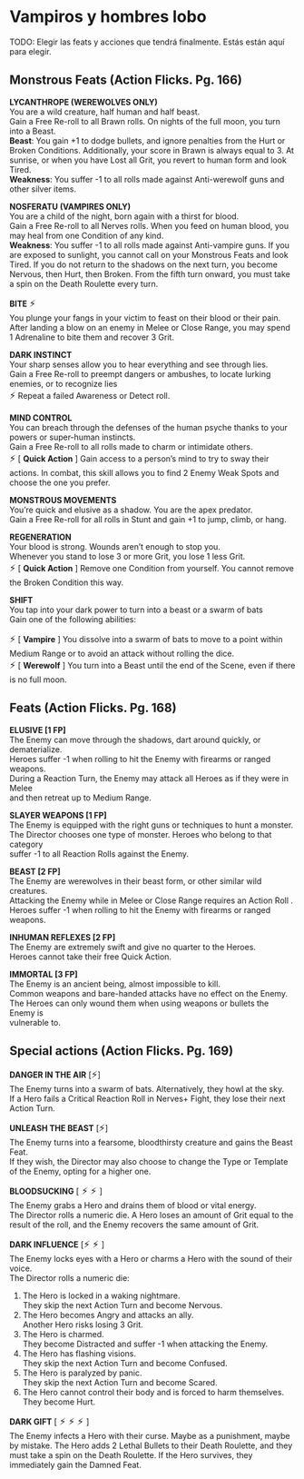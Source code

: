 # Vampiros y hombres lobo

TODO: Elegir las feats y acciones que tendrá finalmente. Estás están aquí para elegir.  

## Monstrous Feats (Action Flicks. Pg. 166)  

**LYCANTHROPE (WEREWOLVES ONLY)**  
You are a wild creature, half human and half beast.  
Gain a Free Re-roll to all Brawn rolls. On nights of the full moon, you turn into a Beast.  
**Beast**: You gain +1 to dodge bullets, and ignore penalties from the Hurt or Broken Conditions. Additionally, your score in Brawn is always equal to 3. At sunrise, or when you have Lost all Grit, you revert to human form and look Tired.  
**Weakness**: You suffer -1 to all rolls made against Anti-werewolf guns and other silver items.  

**NOSFERATU (VAMPIRES ONLY)**  
You are a child of the night, born again with a thirst for blood.  
Gain a Free Re-roll to all Nerves rolls. When you feed on human blood, you may heal from one Condition of any kind.  
**Weakness**: You suffer -1 to all rolls made against Anti-vampire guns.  If you are exposed to sunlight, you cannot call on your Monstrous Feats and look Tired. If you do not return to the shadows on the next turn, you become Nervous, then Hurt, then Broken. From the fifth turn onward, you must take a spin on the Death Roulette every turn.  

**BITE** <big>&#x26A1;</big>  
You plunge your fangs in your victim to feast on their blood or their pain.  
After landing a blow on an enemy in Melee or Close Range, you may spend 1 Adrenaline to bite them and recover 3 Grit.  

**DARK INSTINCT**  
Your sharp senses allow you to hear everything and see through lies.  
Gain a Free Re-roll to preempt dangers or ambushes, to locate lurking enemies, or to recognize lies  
<big>&#x26A1;</big> Repeat a failed Awareness or Detect roll.  

**MIND CONTROL**  
You can breach through the defenses of the human psyche thanks to your powers or super-human instincts.  
Gain a Free Re-roll to all rolls made to charm or intimidate others.  
<big>&#x26A1;</big> [ **Quick Action** ] Gain access to a person’s mind to try to sway their actions.  In combat, this skill allows you to find 2 Enemy Weak Spots and choose the one you prefer.  

**MONSTROUS MOVEMENTS**  
You’re quick and elusive as a shadow. You are the apex predator.  
Gain a Free Re-roll for all rolls in Stunt and gain +1 to jump, climb, or hang.  

**REGENERATION**  
Your blood is strong. Wounds aren’t enough to stop you.  
Whenever you stand to lose 3 or more Grit, you lose 1 less Grit.  
<big>&#x26A1;</big> [ **Quick Action** ] Remove one Condition from yourself. You cannot remove the Broken Condition this way.  

**SHIFT**  
You tap into your dark power to turn into a beast or a swarm of bats  
Gain one of the following abilities:  

<big>&#x26A1;</big> [ **Vampire** ] You dissolve into a swarm of bats to move to a point within Medium Range or to avoid an attack without rolling the dice.  
<big>&#x26A1;</big> [ **Werewolf** ] You turn into a Beast until the end of the Scene, even if there is no full moon.  


## Feats (Action Flicks. Pg. 168)  

**ELUSIVE [1 FP]**  
The Enemy can move through the shadows, dart around quickly, or dematerialize.  
Heroes suffer -1 when rolling to hit the Enemy with firearms or ranged weapons.  
During a Reaction Turn, the Enemy may attack all Heroes as if they were in Melee  
and then retreat up to Medium Range.  

**SLAYER WEAPONS [1 FP]**  
The Enemy is equipped with the right guns or techniques to hunt a monster.  
The Director chooses one type of monster. Heroes who belong to that category  
suffer -1 to all Reaction Rolls against the Enemy.  

**BEAST [2 FP]**  
The Enemy are werewolves in their beast form, or other similar wild creatures.  
Attacking the Enemy while in Melee or Close Range requires an Action Roll .  
Heroes suffer -1 when rolling to hit the Enemy with firearms or ranged weapons.  

**INHUMAN REFLEXES [2 FP]**  
The Enemy are extremely swift and give no quarter to the Heroes.  
Heroes cannot take their free Quick Action.  

**IMMORTAL [3 FP]**  
The Enemy is an ancient being, almost impossible to kill.  
Common weapons and bare-handed attacks have no effect on the Enemy.  
The Heroes can only wound them when using weapons or bullets the Enemy is  
vulnerable to.  


## Special actions (Action Flicks. Pg. 169)  

**DANGER IN THE AIR** [<big>&#x26A1;</big>]  
The Enemy turns into a swarm of bats. Alternatively, they howl at the sky.  
If a Hero fails a Critical Reaction Roll in Nerves+ Fight, they lose their next Action Turn.  

**UNLEASH THE BEAST** [<big>&#x26A1;</big>]  
The Enemy turns into a fearsome, bloodthirsty creature and gains the Beast Feat.  
If they wish, the Director may also choose to change the Type or Template of the Enemy, opting for a higher one.  

**BLOODSUCKING** [<big> &#x26A1; &#x26A1; </big>]  
The Enemy grabs a Hero and drains them of blood or vital energy.  
The Director rolls a numeric die. A Hero loses an amount of Grit equal to the result of the roll, and the Enemy recovers the same amount of Grit.  


**DARK INFLUENCE** [<big>&#x26A1; &#x26A1; </big>]  
The Enemy locks eyes with a Hero or charms a Hero with the sound of their voice.  
The Director rolls a numeric die:  
1. The Hero is locked in a waking nightmare.  
		They skip the next Action Turn and become Nervous.  
2. The Hero becomes Angry and attacks an ally.  
		Another Hero risks losing 3 Grit.  
3. The Hero is charmed.  
		They become Distracted and suffer -1 when attacking the Enemy.  
4. The Hero has flashing visions.  
		They skip the next Action Turn and become Confused.  
5. The Hero is paralyzed by panic.  
		They skip the next Action Turn and become Scared.  
6. The Hero cannot control their body and is forced to harm themselves.  
		They become Hurt.  

**DARK GIFT** [<big> &#x26A1; &#x26A1; &#x26A1; </big>]  
The Enemy infects a Hero with their curse. Maybe as a punishment, maybe by mistake. The Hero adds 2 Lethal Bullets to their Death Roulette, and they must take a spin on the Death Roulette.  If the Hero survives, they immediately gain the Damned Feat.  


